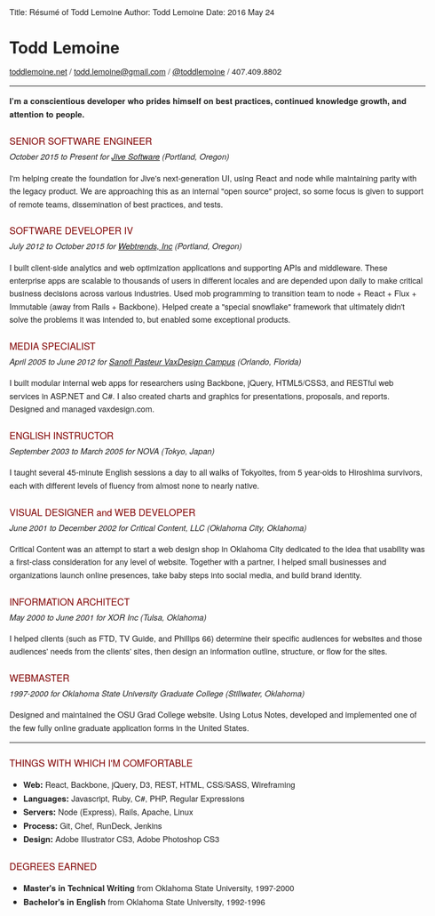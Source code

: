 Title:          Résumé  of Todd Lemoine
Author:         Todd Lemoine
Date:           2016 May 24 

# Todd Lemoine #
[toddlemoine.net][tl] / [todd.lemoine@gmail.com][email] / [@toddlemoine][twitter] / 407.409.8802

---

**I’m a conscientious developer who prides himself on best practices, continued knowledge growth, and attention to people.**

SENIOR SOFTWARE ENGINEER
------------------------
October 2015 to Present for [Jive Software][jive] (Portland, Oregon)

I'm helping create the foundation for Jive's next-generation UI, using React and node while maintaining parity with the legacy product. We are approaching this as an internal "open source" project, so some focus is given to support of remote teams, dissemination of best practices, and tests. 

SOFTWARE DEVELOPER IV
---------------------
July 2012 to October 2015 for [Webtrends, Inc][webtrends] (Portland, Oregon)

I built client-side analytics and web optimization applications and supporting APIs and middleware. These enterprise apps are scalable to thousands of users in different locales and are depended upon daily to make critical business decisions across various industries. Used mob programming to transition team to node + React + Flux + Immutable (away from Rails + Backbone). Helped create a "special snowflake" framework that ultimately didn't solve the problems it was intended to, but enabled some exceptional products. 

MEDIA SPECIALIST
----------------
April 2005 to June 2012 for [Sanofi Pasteur VaxDesign Campus][vaxdesign] (Orlando, Florida)

I built modular internal web apps for researchers using Backbone, jQuery, HTML5/CSS3, and RESTful web services in ASP.NET and C#. I 
also created charts and graphics for presentations, proposals, and reports.  Designed and managed vaxdesign.com.

ENGLISH INSTRUCTOR
------------------
September 2003 to March 2005 for NOVA (Tokyo, Japan)

I taught several 45-minute English sessions a day to all walks of Tokyoites, from 5 year-olds to Hiroshima survivors, each with different levels of fluency from almost none to nearly native.

VISUAL DESIGNER and WEB DEVELOPER
-------------------------------------------
June 2001 to December 2002 for Critical Content, LLC (Oklahoma City, Oklahoma)

Critical Content was an attempt to start a web design shop in Oklahoma City dedicated to the idea that usability was a first-class consideration for any level of website. Together with a partner, I helped small businesses and organizations launch online presences, take baby steps into social media, and build brand identity.

INFORMATION ARCHITECT
---------------------
May 2000 to June 2001 for XOR Inc (Tulsa, Oklahoma)

I helped clients (such as FTD, TV Guide, and Phillips 66) determine their specific audiences for websites and those audiences' needs from the clients' sites, then design an information outline, structure, or flow for the sites.

WEBMASTER
---------
1997-2000 for Oklahoma State University Graduate College (Stillwater, Oklahoma)

Designed and maintained the OSU Grad College website. Using Lotus Notes, developed and implemented one of the few fully online graduate application forms in the United States.

---

THINGS WITH WHICH I'M COMFORTABLE
-----------------------------------------------------------------------------
* **Web:**		React, Backbone, jQuery, D3, REST, HTML, CSS/SASS, Wireframing
* **Languages:** 	Javascript, Ruby, C#, PHP, Regular Expressions
* **Servers:** 		Node (Express), Rails, Apache, Linux
* **Process:**      Git, Chef, RunDeck, Jenkins
* **Design:**         Adobe Illustrator CS3, Adobe Photoshop CS3 

DEGREES EARNED
-----------------------------------------------------------------------------
* **Master's in Technical Writing** from Oklahoma State University, 1997-2000
* **Bachelor's in English** from Oklahoma State University, 1992-1996

[tl]:http://toddlemoine.net
[vaxdesign]:http://www.vaxdesign.com
[webtrends]:http://webtrends.com
[jive]:http://www.jivesoftware.com
[twitter]:https://twitter.com/toddlemoine
[email]:mailto:todd.lemoine@gmail.com

<style type="text/css" media="all">
body {
    padding: 3em; 
    font: normal 11pt/1.2em "Helvetica Neue", Arial, "sans serif"; 
    line-height: 160%; color: #222; margin: 0 auto; max-width: 750px;
}
h1 { font-size: 2em;  }
    h2 { margin: 1.5em 0 0 0; color: maroon; font-weight: 500; font-size: 1.15em; }
    h2:last-child { font-style: normal; color: red; font-size: 100%; }
h2+p {
    margin-top: 0.25em;
    font-style: italic;
}
#visualdesignerandwebdeveloper { page-break-before: always; }
</style>	
<style type="text/css" media="print">
    body { max-width: auto; padding: 1em; font-size: 90%; }
	a { text-decoration: none; color: inherit; }
    h1 { font-size: 2em; margin-bottom: .5em; }
</style>
